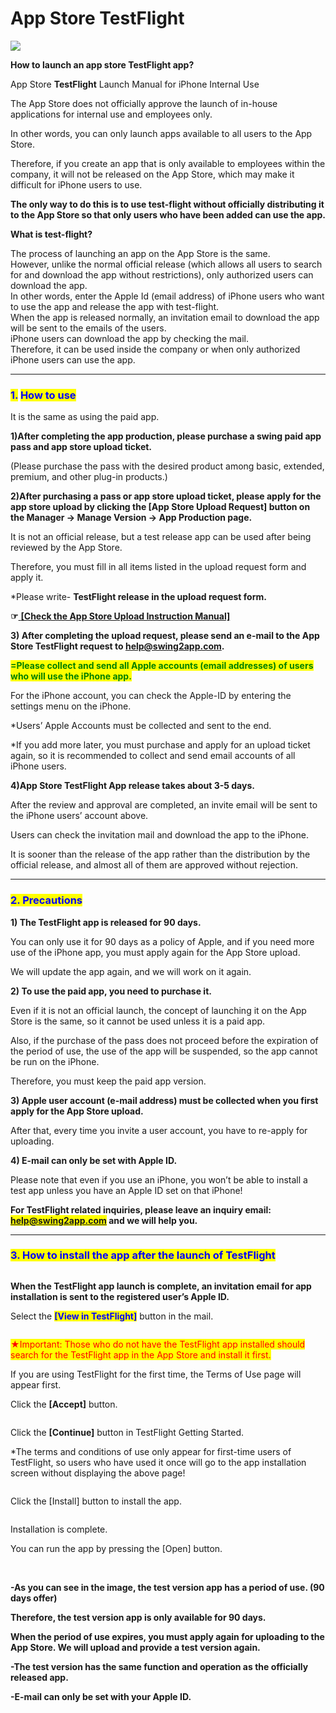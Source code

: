 # App Store TestFlight

![](https://support.swing2app.com/wp-content/uploads/2020/05/testflight.png)

**How to launch an app store TestFlight app?**

App Store **TestFlight** Launch Manual for iPhone Internal Use

The App Store does not officially approve the launch of in-house applications for internal use and employees only.

In other words, you can only launch apps available to all users to the App Store.

Therefore, if you create an app that is only available to employees within the company, it will not be released on the App Store, which may make it difficult for iPhone users to use.

**The only way to do this is to use test-flight without officially distributing it to the App Store so that only users who have been added can use the app.**



**What is test-flight?**

The process of launching an app on the App Store is the same.\
However, unlike the normal official release (which allows all users to search for and download the app without restrictions), only authorized users can download the app.\
In other words, enter the Apple Id (email address) of iPhone users who want to use the app and release the app with test-flight.\
When the app is released normally, an invitation email to download the app will be sent to the emails of the users.\
iPhone users can download the app by checking the mail.\
Therefore, it can be used inside the company or when only authorized iPhone users can use the app.

***

### <mark style="color:blue;">**1.**</mark> <mark style="color:blue;">**How to use**</mark>

It is the same as using the paid app.

**1)After completing the app production, please purchase a swing paid app pass and app store upload ticket.**

(Please purchase the pass with the desired product among basic, extended, premium, and other plug-in products.)

**2)After purchasing a pass or app store upload ticket, please apply for the app store upload by clicking the \[App Store Upload Request] button on the Manager → Manage Version → App Production page.**

It is not an official release, but a test release app can be used after being reviewed by the App Store.

Therefore, you must fill in all items listed in the upload request form and apply it.

\*Please write- **TestFlight release in the upload request form.**&#x20;

**☞**[ **\[Check the App Store Upload Instruction Manual\]**](../../manual/appmanage/version/appstore-upload.md)



**3) After completing the upload request, please send an e-mail to the App Store TestFlight request to help@swing2app.com.**

<mark style="color:green;">**=Please collect and send all Apple accounts (email addresses) of users who will use the iPhone app.**</mark>

For the iPhone account, you can check the Apple-ID by entering the settings menu on the iPhone.

\*Users’ Apple Accounts must be collected and sent to the end.

\*If you add more later, you must purchase and apply for an upload ticket again, so it is recommended to collect and send email accounts of all iPhone users.



**4)App Store TestFlight App release takes about 3-5 days.**

After the review and approval are completed, an invite email will be sent to the iPhone users’ account above.

Users can check the invitation mail and download the app to the iPhone.

It is sooner than the release of the app rather than the distribution by the official release, and almost all of them are approved without rejection.

***

### <mark style="color:blue;">**2. Precautions**</mark>

**1) The TestFlight app is released for 90 days.**

You can only use it for 90 days as a policy of Apple, and if you need more use of the iPhone app, you must apply again for the App Store upload.

We will update the app again, and we will work on it again.

**2) To use the paid app, you need to purchase it.**

Even if it is not an official launch, the concept of launching it on the App Store is the same, so it cannot be used unless it is a paid app.

Also, if the purchase of the pass does not proceed before the expiration of the period of use, the use of the app will be suspended, so the app cannot be run on the iPhone.

Therefore, you must keep the paid app version.

**3) Apple user account (e-mail address) must be collected when you first apply for the App Store upload.**

After that, every time you invite a user account, you have to re-apply for uploading.

**4) E-mail can only be set with Apple ID.**

Please note that even if you use an iPhone, you won’t be able to install a test app unless you have an Apple ID set on that iPhone!



**For TestFlight related inquiries, please leave an inquiry email: **<mark style="color:blue;">**help@swing2app.com**</mark>** and we will help you.**&#x20;

***

### <mark style="color:blue;">**3. How to install the app after the launch of TestFlight**</mark>

<figure><img src="../../.gitbook/assets/TF4@3xp.png" alt=""><figcaption></figcaption></figure>

**When the TestFlight app launch is complete, an invitation email for app installation is sent to the registered user’s Apple ID.**

Select the <mark style="color:blue;">**\[View in TestFlight]**</mark> button in the mail.

<figure><img src="../../.gitbook/assets/TF2@3xp.png" alt=""><figcaption></figcaption></figure>

<mark style="color:red;">★Important: Those who do not have the TestFlight app installed should search for the TestFlight app in the App Store and install it first.</mark>

If you are using TestFlight for the first time, the Terms of Use page will appear first.

Click the **\[Accept]** button.

<figure><img src="../../.gitbook/assets/TF3@p3x.png" alt=""><figcaption></figcaption></figure>

Click the **\[Continue]** button in TestFlight Getting Started.

\*The terms and conditions of use only appear for first-time users of TestFlight, so users who have used it once will go to the app installation screen without displaying the above page!

<figure><img src="../../.gitbook/assets/TF1@3xo.png" alt=""><figcaption></figcaption></figure>

Click the \[Install] button to install the app.

<figure><img src="../../.gitbook/assets/TF5@3xr.png" alt=""><figcaption></figcaption></figure>

Installation is complete.

You can run the app by pressing the \[Open] button.

**​**

**-As you can see in the image, the test version app has a period of use. (90 days offer)**

**Therefore, the test version app is only available for 90 days.**

**When the period of use expires, you must apply again for uploading to the App Store. We will upload and provide a test version again.**

**-The test version has the same function and operation as the officially released app.**

**-E-mail can only be set with your Apple ID.**
